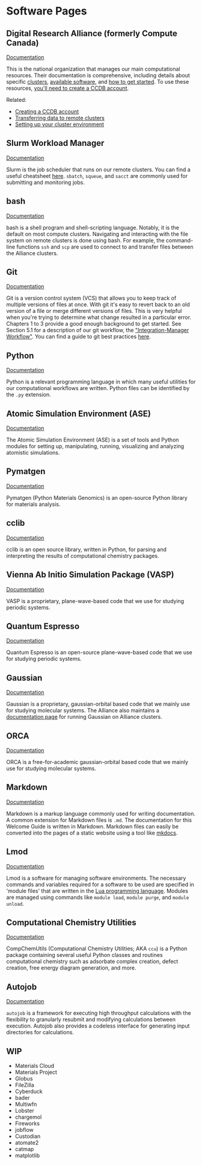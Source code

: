 # Software Pages

## Digital Research Alliance (formerly Compute Canada)

[Documentation][dra]

This is the national organization that manages our main computational resources.
Their documentation is comprehensive, including details about specific
[clusters][clusters], [available software][software], and [how to get started][get-started].
To use these resources, [you'll need to create a CCDB account](tutorials/ccdb.md).

Related:

- [Creating a CCDB account](tutorials/ccdb.md)
- [Transferring data to remote clusters](tutorials/data_transfer.md)
- [Setting up your cluster environment](tutorials/cluster_setup.md)

## Slurm Workload Manager

[Documentation][slurm]

Slurm is the job scheduler that runs on our remote clusters. You can find a useful
cheatsheet [here][slurm-cheatsheet]. `sbatch`, `squeue`, and `sacct` are commonly
used for submitting and monitoring jobs.

## bash

[Documentation][bash]

bash is a shell program and shell-scripting language. Notably, it is the default
on most compute clusters. Navigating and interacting with the file system on remote
clusters is done using bash. For example, the command-line functions `ssh` and `scp`
are used to connect to and transfer files between the Alliance clusters.

## Git

[Documentation][git]

Git is a version control system (VCS) that allows you to keep track of multiple versions
of files at once. With git it's easy to revert back to an old version of a file or merge
different versions of files. This is very helpful when you're trying to determine what
change resulted in a particular error. Chapters 1 to 3 provide a good
enough background to get started. See Section 5.1 for a description of
our git workflow, the ["Integration-Manager Workflow"][git-workflow].
You can find a guide to git best practices [here][git-best-practices].

## Python

[Documentation][python]

Python is a relevant programming language in which many useful utilities for our
computational workflows are written. Python files can be identified by the `.py` extension.

## Atomic Simulation Environment (ASE)

[Documentation][ase]

The Atomic Simulation Environment (ASE) is a set of tools and Python modules for
setting up, manipulating, running, visualizing and analyzing atomistic simulations.

## Pymatgen

[Documentation][pymatgen]

Pymatgen (Python Materials Genomics) is an open-source Python library for materials analysis.

## cclib

[Documentation][cclib]

cclib is an open source library, written in Python, for parsing and interpreting the results
of computational chemistry packages.

## Vienna Ab Initio Simulation Package (VASP)

[Documentation][vasp]

VASP is a proprietary, plane-wave-based code that we use for studying periodic systems.

## Quantum Espresso

[Documentation][espresso]

Quantum Espresso is an open-source plane-wave-based code that we use for studying
periodic systems.

## Gaussian

[Documentation][gaussian]

Gaussian is a proprietary, gaussian-orbital based code that we mainly use for studying
molecular systems. The Alliance also maintains a [documentation page][alliance-gaussian]
for running Gaussian on Alliance clusters.

## ORCA

[Documentation][orca]

ORCA is a free-for-academic gaussian-orbital based code that we mainly use for studying
molecular systems.

## Markdown

[Documentation][markdown]

Markdown is a markup language commonly used for writing documentation. A common extension
for Markdown files is `.md`. The documentation for this Welcome Guide is written in
Markdown. Markdown files can easily be converted into the pages of a static website using
a tool like [mkdocs][mkdocs].

## Lmod

[Documentation][lmod]

Lmod is a software for managing software environments. The necessary commands
and variables required for a software to be used are specified in 'module files'
that are written in the [Lua programming language][lua]. Modules are managed using
commands like `module load`, `module purge`, and `module unload`.

## **Comp**utational **Chem**istry **Util**itie**s**

[Documentation][ccu]

CompChemUtils (Computational Chemistry Utilities; AKA `ccu`) is a Python package
containing several useful Python classes and routines computational chemistry
such as adsorbate complex creation, defect creation, free energy diagram
generation, and more.

## Autojob

[Documentation][autojob]

`autojob` is a framework for executing high throughput calculations with the
flexibility to granularly resubmit and modifying calculations between
execution. Autojob also provides a codeless interface for generating input
directories for calculations.

## WIP

- Materials Cloud
- Materials Project
- Globus
- FileZilla
- Cyberduck
- bader
- Multiwfn
- Lobster
- chargemol
- Fireworks
- jobflow
- Custodian
- atomate2
- catmap
- matplotlib

[vasp]: https://www.vasp.at/wiki/index.php/Main_page
[ase]: https://wiki.fysik.dtu.dk/ase/index.html
[slurm]: https://slurm.schedmd.com/documentation.html
[dra]: https://docs.alliancecan.ca/wiki/Technical_documentation
[clusters]: https://docs.alliancecan.ca/wiki/National_systems#Compute_clusters
[software]: https://docs.alliancecan.ca/wiki/Available_software
[get-started]: https://docs.alliancecan.ca/wiki/Getting_started
[pymatgen]: https://pymatgen.org
[python]: https://www.python.org
[bash]: https://www.gnu.org/savannah-checkouts/gnu/bash/manual/bash.html
[slurm-cheatsheet]: https://slurm.schedmd.com/pdfs/summary.pdf
[gaussian]: https://gaussian.com/man/
[alliance-gaussian]: https://docs.alliancecan.ca/wiki/Gaussian
[espresso]: https://www.quantum-espresso.org
[orca]: https://www.faccts.de/docs/orca/6.0/manual/index.html
[markdown]: https://www.markdownguide.org
[mkdocs]: https://www.mkdocs.org
[lmod]: https://lmod.readthedocs.io/en/latest/
[lua]: https://www.lua.org/docs.html
[git]: https://git-scm.com/book/en/v2
[git-workflow]: https://www.git-scm.com/book/en/v2/ch00/wfdiag_b
[git-best-practices]: https://about.gitlab.com/topics/version-control/version-control-best-practices/
[ccu]: http://python-comp-chem-utils.rtfd.io/
[autojob]: http://python-autojob.readthedocs.io/
[cclib]: https://cclib.github.io
